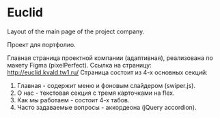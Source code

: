 # Euclid
 Layout of the main page of the project company.
 
Проект для портфолио.

Главная страница проектной компании (адаптивная), реализована по макету Figma (pixelPerfect).
Ссылка на страницу: http://euclid.kvald.tw1.ru/
Страница состоит из 4-х основных секций:

1) Главная - содержит меню и фоновым слайдером (swiper.js).
2) О нас - текстовая секция с тремя карточками на flex.
3) Как мы работаем - состоит 4-х табов.
4) Часто задаваемые вопросы - аккордеона (jQuery accordion).
